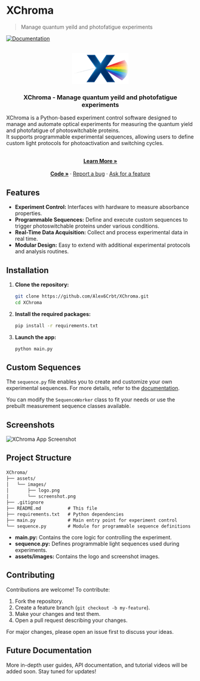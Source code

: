 # XChroma

<a name="readme-top"></a>
> Manage quantum yeild and photofatigue experiments


[![Documentation](https://img.shields.io/website?url=https://alex6crbt.github.io/XChroma/)](https://alex6crbt.github.io/XChroma/)

<br />
<div align="center">
    <a href="https://alex6crbt.github.io/XChroma/">
        <img src="XChroma/ui/static/Logo.png" width="150" height="auto">
    </a>

  <h3 align="center">XChroma - Manage quantum yeild and photofatigue experiments</h3>

  <p align="left">
    XChroma is a Python-based experiment control software designed to manage and automate optical experiments for measuring the quantum yield and photofatigue of photoswitchable proteins. <br /> It supports programmable experimental sequences, allowing users to define custom light protocols for photoactivation and switching cycles.
    <br />
    <br />
  <p align="center">
    <a href="https://alex6crbt.github.io/XChroma"><strong>Learn More »</strong></a>
    <br />
    <br />
    <a href="https://github.com/Alex6Crbt/XChroma/tree/main/XChroma"><strong>Code »</strong></a>
    ·
    <a href="https://github.com/Alex6Crbt/XChroma/issues">Report a bug</a>
    ·
    <a href="https://github.com/Alex6Crbt/XChroma/issues">Ask for a feature</a>
  </p>
  </p>
</div>

## Features

- **Experiment Control:** Interfaces with hardware to measure absorbance properties.
- **Programmable Sequences:** Define and execute custom sequences to trigger photoswitchable proteins under various conditions.
- **Real-Time Data Acquisition:** Collect and process experimental data in real time.
- **Modular Design:** Easy to extend with additional experimental protocols and analysis routines.

## Installation

1. **Clone the repository:**
    ```bash
    git clone https://github.com/Alex6Crbt/XChroma.git
    cd XChroma
    ```

2. **Install the required packages:**
    ```bash
    pip install -r requirements.txt
    ```

3. **Launch the app:**
    ```bash
    python main.py
    ```

## Custom Sequences

The `sequence.py` file enables you to create and customize your own experimental sequences. For more details, refer to the [documentation](https://alex6crbt.github.io/XChroma).

You can modify the `SequenceWorker` class to fit your needs or use the prebuilt measurement sequence classes available.


## Screenshots

![XChroma App Screenshot](docs/sources/static/captui.png)

## Project Structure

```
XChroma/
├── assets/
│   └── images/
│       ├── logo.png
│       └── screenshot.png
├── .gitignore
├── README.md          # This file
├── requirements.txt   # Python dependencies
├── main.py            # Main entry point for experiment control
└── sequence.py        # Module for programmable sequence definitions
```

- **main.py:** Contains the core logic for controlling the experiment.
- **sequence.py:** Defines programmable light sequences used during experiments.
- **assets/images:** Contains the logo and screenshot images.

## Contributing

Contributions are welcome! To contribute:

1. Fork the repository.
2. Create a feature branch (`git checkout -b my-feature`).
3. Make your changes and test them.
4. Open a pull request describing your changes.

For major changes, please open an issue first to discuss your ideas.


## Future Documentation

More in-depth user guides, API documentation, and tutorial videos will be added soon. Stay tuned for updates!
